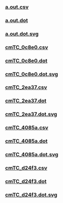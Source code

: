 ### [a.out.csv](a.out.csv)
### [a.out.dot](a.out.dot)
### [a.out.dot.svg](a.out.dot.svg)
### [cmTC_0c8e0.csv](cmTC_0c8e0.csv)
### [cmTC_0c8e0.dot](cmTC_0c8e0.dot)
### [cmTC_0c8e0.dot.svg](cmTC_0c8e0.dot.svg)
### [cmTC_2ea37.csv](cmTC_2ea37.csv)
### [cmTC_2ea37.dot](cmTC_2ea37.dot)
### [cmTC_2ea37.dot.svg](cmTC_2ea37.dot.svg)
### [cmTC_4085a.csv](cmTC_4085a.csv)
### [cmTC_4085a.dot](cmTC_4085a.dot)
### [cmTC_4085a.dot.svg](cmTC_4085a.dot.svg)
### [cmTC_d24f3.csv](cmTC_d24f3.csv)
### [cmTC_d24f3.dot](cmTC_d24f3.dot)
### [cmTC_d24f3.dot.svg](cmTC_d24f3.dot.svg)
